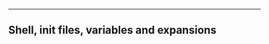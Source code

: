 --------------------------------------------
Shell, init files, variables and expansions
--------------------------------------------
